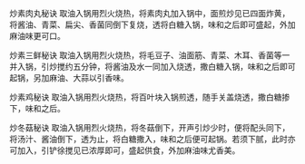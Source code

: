 炒素肉丸秘诀
取油入锅用烈火烧热，将素肉丸加入锅中，面煎炒见已四面炸黄，将酱油、青菜、扁尖、香菌同倒下复烧，透将白糖入锅，味和之后即可盛起，外加麻油味更可口。

炒素三鲜秘诀
取油入锅用烈火烧热，将毛豆子、油面筋、青菜、木耳、香菌等一并入锅，引炒搅约五分钟，将酱油及水一同加入烧透，撒白糖入锅，味和之后即可起锅，另加麻油、大蒜以引香味。

炒素鸡秘诀
取油入锅用烈火烧热，将百叶块入锅煎透，随手关盖烧透，撒白糖掺下，味和之后。

炒冬菇秘诀
取油入锅用烈火烧热，将冬菇倒下，开声引炒少时，便将配头同下，将汤汁、酱油倒下，透为止，将白糖撒入，味和之后便可起锅。若须下腻，此时亦可加入，引铲徐搅见已浓厚即可，盛起供食，外加麻油味尤香美。